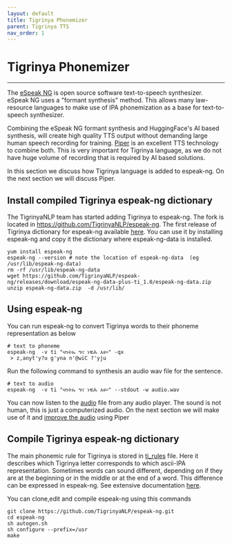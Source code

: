 ```yaml
---
layout: default
title: Tigrinya Phonemizer
parent: Tigrinya TTS
nav_order: 1
---
```

# Tigrinya Phonemizer
---

The [eSpeak NG](https://github.com/TigrinyaNLP/espeak-ng) is open source software text-to-speech synthesizer. 
eSpeak NG uses a "formant synthesis" method. This allows many law-resource languages to make use of IPA 
phonemization as a base for text-to-speech synthesizer. 

Combining the eSpeak NG formant synthesis and HuggingFace's AI based synthesis, will create high quality TTS 
output without demanding large human speech recording for training. [Piper](https://github.com/rhasspy/piper)
is an excellent TTS technology to combine both. This is very important for Tigrinya language, as we do not have huge volume
of recording that is required by AI based solutions.

In this section we discuss how Tigrinya language is added to espeak-ng. On the next section we will discuss
Piper.

## Install compiled Tigrinya espeak-ng dictionary
The TigrinyaNLP team has started adding Tigrinya to espeak-ng. The fork is located in https://github.com/TigrinyaNLP/espeak-ng.
The first release of Tigrinya dictionary for espeak-ng available [here](https://github.com/TigrinyaNLP/espeak-ng/releases). 
You can use it by installing espeak-ng and copy it the dictionary where espeak-ng-data is installed.
```
yum install espeak-ng
espeak-ng --version # note the location of espeak-ng-data  (eg /usr/lib/espeak-ng-data)
rm -rf /usr/lib/espeak-ng-data
wget https://github.com/TigrinyaNLP/espeak-ng/releases/download/espeak-ng-data-plus-ti_1.0/espeak-ng-data.zip
unzip espeak-ng-data.zip  -d /usr/lib/
```

## Using espeak-ng
You can run espeak-ng to convert Tigrinya words to their phoneme representation as below
```
# text to phoneme
espeak-ng  -v ti "ዛንትኡ ግና ነዊሕ እዩ።" -qx
 > z,anyt'y?u g'yna n'@wiC ?'yju
```
Run the following command to synthesis an audio wav file for the sentence.
```
# text to audio 
espeak-ng  -v ti "ዛንትኡ ግና ነዊሕ እዩ።" --stdout -w audio.wav
```
You can now listen to the [audio](/audio/espeak-test.wav) file from any audio player. 
The sound is not human, this is just a computerized audio. On the next section we will make use of it and
[improve the audio](/audio/piper.wav) using Piper

## Compile Tigrinya espeak-ng dictionary

The main phonemic rule for Tigrinya is stored in [ti_rules](https://github.com/TigrinyaNLP/espeak-ng/blob/master/dictsource/ti_rules) file.
Here it describes which Tigrinya letter corresponds to which ascii-IPA representation. Sometimes words can sound different, 
depending on if they are at the beginning or in the middle or at the end of a word. 
This difference can be expressed in espeak-ng. See extensive documentation 
[here](https://github.com/TigrinyaNLP/espeak-ng/blob/master/docs/dictionary.md#rules).

You can clone,edit and compile espeak-ng using this commands
```
git clone https://github.com/TigrinyaNLP/espeak-ng.git
cd espeak-ng 
sh autogen.sh
sh configure --prefix=/usr
make
```